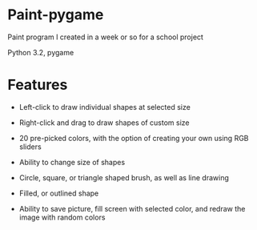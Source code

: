 Paint-pygame
============

Paint program I created in a week or so for a school project

Python 3.2, pygame 

Features
============

* Left-click to draw individual shapes at selected size
* Right-click and drag to draw shapes of custom size

* 20 pre-picked colors, with the option of creating your own using RGB sliders
* Ability to change size of shapes
* Circle, square, or triangle shaped brush, as well as line drawing
* Filled, or outlined shape
* Ability to save picture, fill screen with selected color, and redraw the image with random colors
